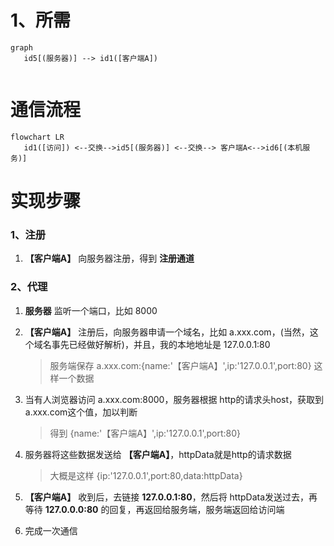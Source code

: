 # 1、所需
```mermaid
graph 
   id5[(服务器)] --> id1([客户端A])
   
```

# 通信流程
```mermaid
flowchart LR
   id1([访问]) <--交换-->id5[(服务器)] <--交换--> 客户端A<-->id6[(本机服务)]
```

# 实现步骤

### 1、注册
1. **【客户端A】** 向服务器注册，得到 **注册通道**

### 2、代理

1. **服务器** 监听一个端口，比如 8000
2. **【客户端A】** 注册后，向服务器申请一个域名，比如 a.xxx.com，(当然，这个域名事先已经做好解析)，并且，我的本地地址是 127.0.0.1:80
    >服务端保存  a.xxx.com:{name:'【客户端A】',ip:'127.0.0.1',port:80} 这样一个数据
3. 当有人浏览器访问 a.xxx.com:8000，服务器根据 http的请求头host，获取到 a.xxx.com这个值，加以判断
    >得到 {name:'【客户端A】',ip:'127.0.0.1',port:80}
4. 服务器将这些数据发送给 **【客户端A】**，httpData就是http的请求数据
    >大概是这样  {ip:'127.0.0.1',port:80,data:httpData}  

5. **【客户端A】** 收到后，去链接 **127.0.0.1:80**，然后将 httpData发送过去，再等待 **127.0.0.0:80** 的回复，再返回给服务端，服务端返回给访问端

6. 完成一次通信